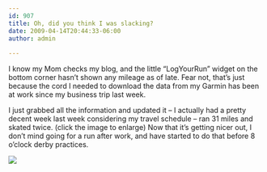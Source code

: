 ```yaml
---
id: 907
title: Oh, did you think I was slacking?
date: 2009-04-14T20:44:33-06:00
author: admin
  
---
```

I know my Mom checks my blog, and the little &#8220;LogYourRun&#8221; widget on the bottom corner hasn&#8217;t shown any mileage as of late. Fear not, that&#8217;s just because the cord I needed to download the data from my Garmin has been at work since my business trip last week.

I just grabbed all the information and updated it &#8211; I actually had a pretty decent week last week considering my travel schedule &#8211; ran 31 miles and skated twice. (click the image to enlarge) Now that it&#8217;s getting nicer out, I don&#8217;t mind going for a run after work, and have started to do that before 8 o&#8217;clock derby practices.

![](/gothedistance/assets/images/april.jpg)